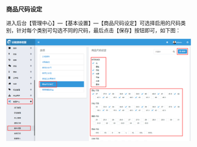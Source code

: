 ### 商品尺码设定

进入后台【管理中心】—【基本设置】—【商品尺码设定】可选择启用的尺码类别，针对每个类别可勾选不同的尺码，最后点击【保存】按钮即可，如下图：

![](/assets/商品尺码设定1.png)



